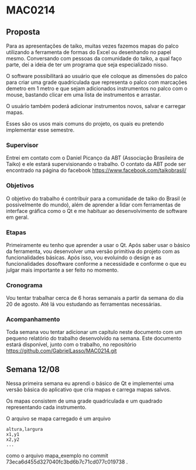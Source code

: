 # MAC0214
## Proposta
Para as apresentações de taiko, muitas vezes fazemos mapas do palco utilizando
a ferramenta de formas do Excel ou desenhando no papel mesmo. Conversando
com pessoas da comunidade do taiko, a qual faço parte, dei a ideia de ter um
programa que seja especializado nisso.

O software possibilitará ao usuário que ele coloque as dimensões do palco
para criar uma grade quadriculada que representa o palco com marcações demetro em 1 metro e que sejam adicionados instrumentos no palco com o mouse, bastando clicar em uma lista de instrumentos e arrastar.

O usuário também poderá adicionar instrumentos novos, salvar e carregar
mapas.

Esses são os usos mais comuns do projeto, os quais eu pretendo implementar
esse semestre.

### Supervisor
Entrei em contato com o Daniel Picanço da ABT (Associação Brasileira de
Taiko) e ele estará supervisionando o trabalho. O contato da ABT pode ser
encontrado na página do facebook https://www.facebook.com/taikobrasil/

### Objetivos
O objetivo do trabalho é contribuir para a comunidade de taiko do Brasil (e possivelmente do mundo), além de aprender a lidar com ferramentas de interface gráfica como o Qt e me habituar ao desenvolvimento de software em geral.

### Etapas
Primeiramente eu tenho que aprender a usar o Qt. Após saber usar o básico da ferramenta, vou desenvolver uma versão primitiva do projeto com as funcionalidades básicas. Após isso, vou evoluindo o design e as funcionalidades dosoftware conforme a necessidade e conforme o que eu julgar mais importante a ser feito no momento.

### Cronograma
Vou tentar trabalhar cerca de 6 horas semanais a partir da semana do dia 20
de agosto. Até lá vou estudando as ferramentas necessárias.

### Acompanhamento
Toda semana vou tentar adicionar um capı́tulo neste documento com um pequeno relatório do trabalho desenvolvido na semana.
Este documento estará disponı́vel, junto com o trabalho, no repositório
https://github.com/GabrielLasso/MAC0214.git


## Semana 12/08
Nessa primeira semana eu aprendi o básico de Qt e implementei uma versão básica do aplicativo que cria mapas e carrega mapas salvos.

Os mapas consistem de uma grade quadriculada e um quadrado representando cada instrumento.

O arquivo se mapa carregado é um arquivo
```
altura,largura
x1,y1
x2,y2
...
```
como o arquivo mapa_exemplo no commit 73eca6d455d327040fc3bd6b7c71cd077c019738 .

